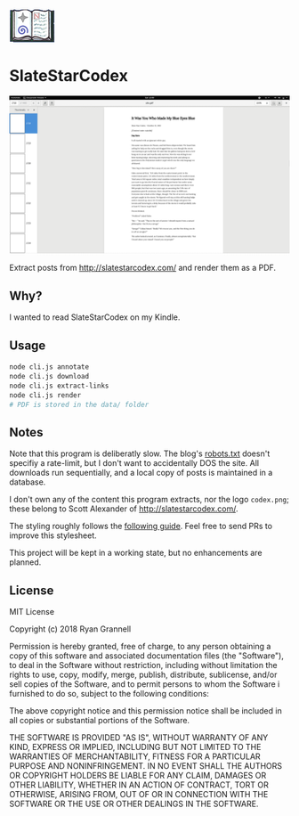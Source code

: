 
![SSC Logo](readme/codex.png "SSC Logo")
# SlateStarCodex

![Example PDF](readme/example.png "Example PDF")

Extract posts from http://slatestarcodex.com/ and render them as a PDF.

## Why?

I wanted to read SlateStarCodex on my Kindle.

## Usage

```bash
node cli.js annotate
node cli.js download
node cli.js extract-links
node cli.js render
# PDF is stored in the data/ folder
```
## Notes

Note that this program is deliberatly slow. The blog's [robots.txt](http://slatestarcodex.com/robots.txt) doesn't specifiy a rate-limit, but I  don't want to accidentally DOS the site. All downloads run sequentially, and a local copy of posts is maintained in a database.

I don't own any of the content this program extracts, nor the logo `codex.png`; these belong to Scott Alexander of http://slatestarcodex.com/.

The styling roughly follows the [following guide](https://ux.stackexchange.com/a/3623). Feel free to send PRs to improve this stylesheet.

This project will be kept in a working state, but no enhancements are planned.

## License

MIT License

Copyright (c) 2018 Ryan Grannell

Permission is hereby granted, free of charge, to any person obtaining a copy
of this software and associated documentation files (the "Software"), to deal
in the Software without restriction, including without limitation the rights
to use, copy, modify, merge, publish, distribute, sublicense, and/or sell
copies of the Software, and to permit persons to whom the Software i
furnished to do so, subject to the following conditions:

The above copyright notice and this permission notice shall be included in all
copies or substantial portions of the Software.

THE SOFTWARE IS PROVIDED "AS IS", WITHOUT WARRANTY OF ANY KIND, EXPRESS OR
IMPLIED, INCLUDING BUT NOT LIMITED TO THE WARRANTIES OF MERCHANTABILITY,
FITNESS FOR A PARTICULAR PURPOSE AND NONINFRINGEMENT. IN NO EVENT SHALL THE
AUTHORS OR COPYRIGHT HOLDERS BE LIABLE FOR ANY CLAIM, DAMAGES OR OTHER
LIABILITY, WHETHER IN AN ACTION OF CONTRACT, TORT OR OTHERWISE, ARISING FROM,
OUT OF OR IN CONNECTION WITH THE SOFTWARE OR THE USE OR OTHER DEALINGS IN THE
SOFTWARE.
